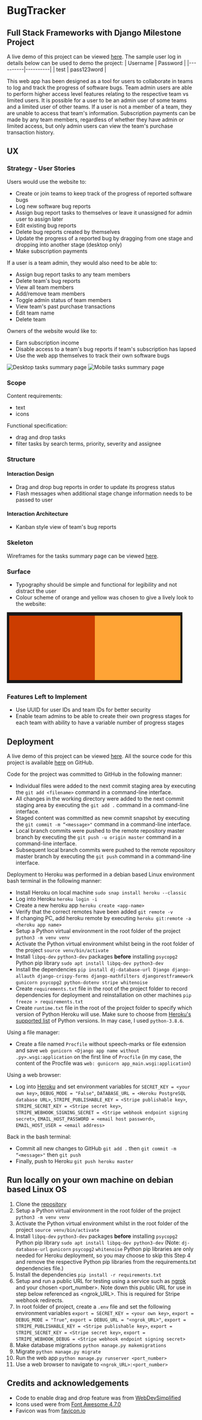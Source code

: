 # BugTracker

## Full Stack Frameworks with Django Milestone Project
A live demo of this project can be viewed [here](https://tgc07-project04.herokuapp.com/).
The sample user log in details below can be used to demo the project:
| Username | Password |
|----------|----------|
| test | pass123word |

This web app has been designed as a tool for users to collaborate in teams to log and track the progress of software bugs. Team admin users are able to perform higher access level features relating to the respective team vs limited users. It is possible for a user to be an admin user of some teams and a limited user of other teams. If a user is not a member of a team, they are unable to access that team's information. Subscription payments can be made by any team members, regardless of whether they have admin or limited access, but only admin users can view the team's purchase transaction history.

## UX

### Strategy - User Stories
Users would use the website to:
- Create or join teams to keep track of the progress of reported software bugs
- Log new software bug reports
- Assign bug report tasks to themselves or leave it unassigned for admin user to assign later
- Edit existing bug reports
- Delete bug reports created by themselves
- Update the progress of a reported bug by dragging from one stage and dropping into another stage (desktop only)
- Make subscription payments

If a user is a team admin, they would also need to be able to:
- Assign bug report tasks to any team members
- Delete team's bug reports
- View all team members
- Add/remove team members
- Toggle admin status of team members
- View team's past purchase transactions
- Edit team name
- Delete team

Owners of the website would like to:
- Earn subscription income
- Disable access to a team's bug reports if team's subscription has lapsed
- Use the web app themselves to track their own software bugs

![Desktop tasks summary page](report/screenshots/<file-name>.png "Desktop page")
![Mobile tasks summary page](report/screenshots/<file-name>.png "Mobile page")

### Scope
Content requirements:
- text
- icons

Functional specification:
- drag and drop tasks
- filter tasks by search terms, priority, severity and assignee

### Structure
#### Interaction Design
- Drag and drop bug reports in order to update its progress status
- Flash messages when additional stage change information needs to be passed to user

#### Interaction Architecture
- Kanban style view of team's bug reports

### Skeleton
Wireframes for the tasks summary page can be viewed [here](report/wireframes).

### Surface
- Typography should be simple and functional for legibility and not distract the user
- Colour scheme of orange and yellow was chosen to give a lively look to the website:

![Colour scheme](report/colour-scheme/colour-scheme.png "Colour scheme")


### Features Left to Implement
- Use UUID for user IDs and team IDs for better security
- Enable team admins to be able to create their own progress stages for each team with ability to have a variable number of progress stages

## Deployment
A live demo of this project can be viewed [here](https://tgc07-project04.herokuapp.com/).
All the source code for this project is available [here](https://github.com/andrewsui/tgc07-project04) on GitHub.

Code for the project was committed to GitHub in the following manner:
- Individual files were added to the next commit staging area by executing the `git add <filename>` command in a command-line interface.
- All changes in the working directory were added to the next commit staging area by executing the `git add .` command in a command-line interface.
- Staged content was committed as new commit snapshot by executing the `git commit -m “<message>"` command in a command-line interface.
- Local branch commits were pushed to the remote repository master branch by executing the `git push -u origin master` command in a command-line interface.
- Subsequent local branch commits were pushed to the remote repository master branch by executing the `git push` command in a command-line interface.

Deployment to Heroku was performed in a debian based Linux environment bash terminal in the following manner:
- Install Heroku on local machine `sudo snap install heroku --classic`
- Log into Heroku `heroku login -i`
- Create a new heroku app `heroku create <app-name>`
- Verify that the correct remotes have been added `git remote -v`
- If changing PC, add heroku remote by executing `heroku git:remote -a <heroku app name>`
- Setup a Python virtual environment in the root folder of the project `python3 -m venv venv`
- Activate the Python virtual environment whilst being in the root folder of the project `source venv/bin/activate`
- Install `libpq-dev` `python3-dev` packages **before** installing `psycopg2` Python pip library `sudo apt install libpq-dev python3-dev`
- Install the dependencies `pip install dj-database-url Django django-allauth django-crispy-forms django-mathfilters djangorestframework gunicorn psycopg2 python-dotenv stripe whitenoise`
- Create `requirements.txt` file in the root of the project folder to record dependencies for deployment and reinstallation on other machines `pip freeze > requirements.txt`
- Create `runtime.txt` file in the root of the project folder to specify which version of Python Heroku will use. Make sure to choose from [Heroku's supported list](https://devcenter.heroku.com/articles/python-support#specifying-a-python-version) of Python versions. In may case, I used `python-3.8.6`.

Using a file manager:
- Create a file named `Procfile` without speech-marks or file extension and save `web gunicorn <Django app name without .py>.wsgi:application` on the first line of `Procfile` (in my case, the content of the Procfile was `web: gunicorn app_main.wsgi:application`)

Using a web browser:
- Log into [Heroku](https://id.heroku.com/login) and set environment variables for `SECRET_KEY = <your own key>`, `DEBUG_MODE = "False"`, `DATABASE_URL = <Heroku PostgreSQL database URL>`, `STRIPE_PUBLISHABLE_KEY = <Stripe publishable key>`, `STRIPE_SECRET_KEY = <Stripe secret key>`, `STRIPE_WEBHOOK_SIGNING_SECRET = <Stripe webhook endpoint signing secret>`, `EMAIL_HOST_PASSWORD = <email host password>`, `EMAIL_HOST_USER = <email address>`

Back in the bash terminal:
- Commit all new changes to GitHub `git add .` then `git commit -m “<message>"` then `git push`
- Finally, push to Heroku `git push heroku master`

## Run locally on your own machine on debian based Linux OS
1. Clone the [repository](https://github.com/andrewsui/tgc07-project04)
2. Setup a Python virtual environment in the root folder of the project `python3 -m venv venv`
3. Activate the Python virtual environment whilst in the root folder of the project `source venv/bin/activate`
4. Install `libpq-dev` `python3-dev` packages **before** installing `psycopg2` Python pip library `sudo apt install libpq-dev python3-dev` (Note: `dj-database-url` `gunicorn` `psycopg2` `whitenoise` Python pip libraries are only needed for Heroku deployment, so you may choose to skip this Step 4 and remove the respective Python pip libraries from the requirements.txt dependencies file.)
5. Install the dependencies `pip install -r requirements.txt`
6. Setup and run a public URL for testing using a service such as [ngrok](https://ngrok.com/) and your chosen <port_number>. Note down this public URL for use in step below referenced as <ngrok_URL>. This is required for Stripe webhook redirects.
7. In root folder of project, create a `.env` file and set the following environment variables `export = SECRET_KEY = <your own key>`, `export = DEBUG_MODE = "True"`, `export = DEBUG_URL = "<ngrok_URL>"`, `export = STRIPE_PUBLISHABLE_KEY = <Stripe publishable key>`, `export = STRIPE_SECRET_KEY = <Stripe secret key>`, `export = STRIPE_WEBHOOK_DEBUG = <Stripe webhook endpoint signing secret>`
8. Make database migrations `python manage.py makemigrations`
9. Migrate `python manage.py migrate`
10. Run the web app `python manage.py runserver <port_number>`
11. Use a web browser to navigate to `<ngrok_URL>:<port_number>`

## Credits and acknowledgements
- Code to enable drag and drop feature was from [WebDevSimplified](https://github.com/WebDevSimplified/Drag-And-Drop)
- Icons used were from [Font Awesome 4.7.0](https://fontawesome.com/v4.7.0/)
- Favicon was from [favicon.io](https://favicon.io/emoji-favicons/mosquito/)
